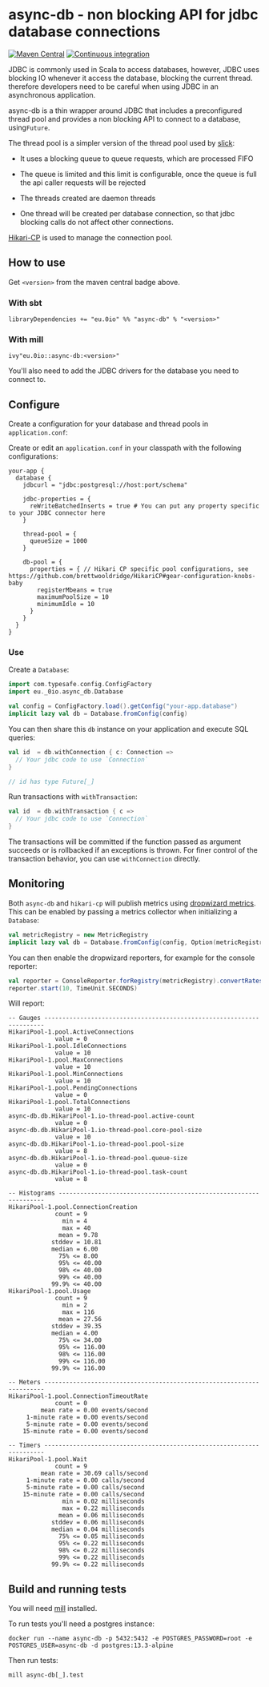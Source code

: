 # async-db - non blocking API for jdbc database connections

[![Maven Central](https://img.shields.io/maven-central/v/eu.0io/async-db_2.13)](https://mvnrepository.com/artifact/eu.0io/async-db) [![Continuous integration](https://github.com/simao/async-db/actions/workflows/ci.yml/badge.svg)]()

JDBC is commonly used in Scala to access databases, however, JDBC uses blocking IO whenever it access the database, blocking the current thread. therefore developers need to be careful when using JDBC in an asynchronous application. 

async-db is a thin wrapper around JDBC that includes a preconfigured thread pool and provides a non blocking API to connect to a database, using`Future`.

The thread pool is a simpler version of the thread pool used by [slick](https://github.com/slick/slick/):

- It uses a blocking queue to queue requests, which are processed FIFO

- The queue is limited and this limit is configurable, once the queue is full the api caller requests will be rejected

- The threads created are daemon threads

- One thread will be created per database connection, so that jdbc blocking calls do not affect other connections.

[Hikari-CP](https://github.com/brettwooldridge/HikariCP) is used to manage the connection pool.

## How to use

Get `<version>` from the maven central badge above.

### With sbt

```
libraryDependencies += "eu.0io" %% "async-db" % "<version>"
```

### With mill

```
ivy"eu.0io::async-db:<version>"
```

You'll also need to add the JDBC drivers for the database you need to connect to.

## Configure

Create a configuration for your database and thread pools in `application.conf`:

Create or edit an `application.conf` in your classpath with the following configurations:


```
your-app {
  database {
    jdbcurl = "jdbc:postgresql://host:port/schema"

    jdbc-properties = {
      reWriteBatchedInserts = true # You can put any property specific to your JDBC connector here
    }

    thread-pool = {
      queueSize = 1000
    }

    db-pool = {
      properties = { // Hikari CP specific pool configurations, see https://github.com/brettwooldridge/HikariCP#gear-configuration-knobs-baby
        registerMbeans = true
        maximumPoolSize = 10
        minimumIdle = 10
      }
    }
  }
}
```

### Use

Create a `Database`:

```scala
import com.typesafe.config.ConfigFactory
import eu._0io.async_db.Database

val config = ConfigFactory.load().getConfig("your-app.database")
implicit lazy val db = Database.fromConfig(config)
```

You can then share this `db` instance on your application and execute SQL queries:

```scala
val id  = db.withConnection { c: Connection =>
  // Your jdbc code to use `Connection`
}

// id has type Future[_]
```

Run transactions with `withTransaction`:

```scala
val id  = db.withTransaction { c =>
  // Your jdbc code to use `Connection`
}
```

The transactions will be committed if the function passed as argument succeeds or is rollbacked if an exceptions is thrown. For finer control of the transaction behavior, you can use `withConnection` directly.

## Monitoring

Both `async-db` and `hikari-cp` will publish metrics using [dropwizard metrics](https://metrics.dropwizard.io/4.2.0/). This can be enabled by passing a metrics collector when initializing a `Database`:

```scala
val metricRegistry = new MetricRegistry
implicit lazy val db = Database.fromConfig(config, Option(metricRegistry))
```

You can then enable the dropwizard reporters, for example for the console reporter:

```scala
val reporter = ConsoleReporter.forRegistry(metricRegistry).convertRatesTo(TimeUnit.SECONDS).convertDurationsTo(TimeUnit.MILLISECONDS).build
reporter.start(10, TimeUnit.SECONDS)
```

Will report:

```
-- Gauges ----------------------------------------------------------------------
HikariPool-1.pool.ActiveConnections
             value = 0
HikariPool-1.pool.IdleConnections
             value = 10
HikariPool-1.pool.MaxConnections
             value = 10
HikariPool-1.pool.MinConnections
             value = 10
HikariPool-1.pool.PendingConnections
             value = 0
HikariPool-1.pool.TotalConnections
             value = 10
async-db.db.HikariPool-1.io-thread-pool.active-count
             value = 0
async-db.db.HikariPool-1.io-thread-pool.core-pool-size
             value = 10
async-db.db.HikariPool-1.io-thread-pool.pool-size
             value = 8
async-db.db.HikariPool-1.io-thread-pool.queue-size
             value = 0
async-db.db.HikariPool-1.io-thread-pool.task-count
             value = 8

-- Histograms ------------------------------------------------------------------
HikariPool-1.pool.ConnectionCreation
             count = 9
               min = 4
               max = 40
              mean = 9.78
            stddev = 10.81
            median = 6.00
              75% <= 8.00
              95% <= 40.00
              98% <= 40.00
              99% <= 40.00
            99.9% <= 40.00
HikariPool-1.pool.Usage
             count = 9
               min = 2
               max = 116
              mean = 27.56
            stddev = 39.35
            median = 4.00
              75% <= 34.00
              95% <= 116.00
              98% <= 116.00
              99% <= 116.00
            99.9% <= 116.00

-- Meters ----------------------------------------------------------------------
HikariPool-1.pool.ConnectionTimeoutRate
             count = 0
         mean rate = 0.00 events/second
     1-minute rate = 0.00 events/second
     5-minute rate = 0.00 events/second
    15-minute rate = 0.00 events/second

-- Timers ----------------------------------------------------------------------
HikariPool-1.pool.Wait
             count = 9
         mean rate = 30.69 calls/second
     1-minute rate = 0.00 calls/second
     5-minute rate = 0.00 calls/second
    15-minute rate = 0.00 calls/second
               min = 0.02 milliseconds
               max = 0.22 milliseconds
              mean = 0.06 milliseconds
            stddev = 0.06 milliseconds
            median = 0.04 milliseconds
              75% <= 0.05 milliseconds
              95% <= 0.22 milliseconds
              98% <= 0.22 milliseconds
              99% <= 0.22 milliseconds
            99.9% <= 0.22 milliseconds
```

## Build and running tests

You will need [mill](https://com-lihaoyi.github.io/mill/mill/Intro_to_Mill.html) installed.

To run tests you'll need a postgres instance:

```
docker run --name async-db -p 5432:5432 -e POSTGRES_PASSWORD=root -e POSTGRES_USER=async-db -d postgres:13.3-alpine
```

Then run tests:

`mill async-db[_].test`
